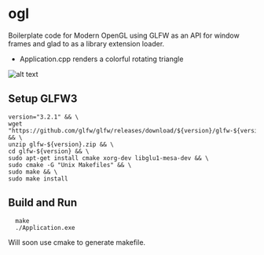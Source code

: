 # ogl

Boilerplate code for Modern OpenGL using GLFW as an API for window frames and glad to as a library extension loader.

- Application.cpp renders a colorful rotating triangle

![alt text][logo]

[logo]: https://github.com/l-hartman/ogl/res/triangle.gif "example output"

## Setup GLFW3

``` 
version="3.2.1" && \
wget "https://github.com/glfw/glfw/releases/download/${version}/glfw-${version}.zip" && \
unzip glfw-${version}.zip && \
cd glfw-${version} && \
sudo apt-get install cmake xorg-dev libglu1-mesa-dev && \
sudo cmake -G "Unix Makefiles" && \
sudo make && \
sudo make install
```

## Build and Run
```
  make
  ./Application.exe

```

Will soon use cmake to generate makefile.
